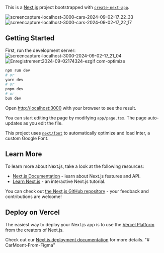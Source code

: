 This is a [Next.js](https://nextjs.org/) project bootstrapped with [`create-next-app`](https://github.com/vercel/next.js/tree/canary/packages/create-next-app).


![screencapture-localhost-3000-cars-2024-09-02-17_22_33](https://github.com/user-attachments/assets/51fe49c0-465c-4247-8d22-57354c832198)
![screencapture-localhost-3000-cars-2024-09-02-17_22_17](https://github.com/user-attachments/assets/8467ed80-8041-46cf-b9ee-bd8a6353bdf0)


## Getting Started

First, run the development server:
![screencapture-localhost-3000-2024-09-02-17_21_04](https://github.com/user-attachments/assets/362d5691-a295-4c29-940d-1aabf57f2deb)
![Enregistrement2024-09-02174324-ezgif com-optimize](https://github.com/user-attachments/assets/0fd557ca-d862-4ab9-ad0d-6d79a850ff8e)


```bash
npm run dev
# or
yarn dev
# or
pnpm dev
# or
bun dev
```

Open [http://localhost:3000](http://localhost:3000) with your browser to see the result.

You can start editing the page by modifying `app/page.tsx`. The page auto-updates as you edit the file.

This project uses [`next/font`](https://nextjs.org/docs/basic-features/font-optimization) to automatically optimize and load Inter, a custom Google Font.

## Learn More

To learn more about Next.js, take a look at the following resources:

- [Next.js Documentation](https://nextjs.org/docs) - learn about Next.js features and API.
- [Learn Next.js](https://nextjs.org/learn) - an interactive Next.js tutorial.

You can check out [the Next.js GitHub repository](https://github.com/vercel/next.js/) - your feedback and contributions are welcome!

## Deploy on Vercel

The easiest way to deploy your Next.js app is to use the [Vercel Platform](https://vercel.com/new?utm_medium=default-template&filter=next.js&utm_source=create-next-app&utm_campaign=create-next-app-readme) from the creators of Next.js.

Check out our [Next.js deployment documentation](https://nextjs.org/docs/deployment) for more details.
"# CarMoent-From-Figma" 
